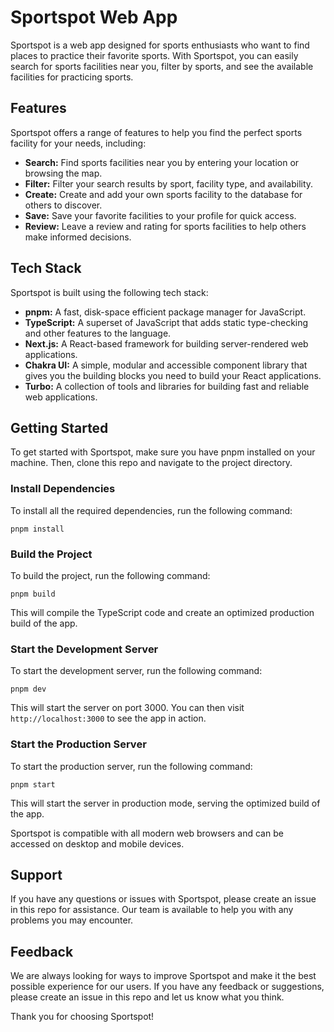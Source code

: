 # Sportspot Web App

Sportspot is a web app designed for sports enthusiasts who want to find places to practice their favorite sports. With Sportspot, you can easily search for sports facilities near you, filter by sports, and see the available facilities for practicing sports.

## Features

Sportspot offers a range of features to help you find the perfect sports facility for your needs, including:

- **Search:** Find sports facilities near you by entering your location or browsing the map.
- **Filter:** Filter your search results by sport, facility type, and availability.
- **Create:** Create and add your own sports facility to the database for others to discover.
- **Save:** Save your favorite facilities to your profile for quick access.
- **Review:** Leave a review and rating for sports facilities to help others make informed decisions.

## Tech Stack

Sportspot is built using the following tech stack:

- **pnpm:** A fast, disk-space efficient package manager for JavaScript.
- **TypeScript:** A superset of JavaScript that adds static type-checking and other features to the language.
- **Next.js:** A React-based framework for building server-rendered web applications.
- **Chakra UI:** A simple, modular and accessible component library that gives you the building blocks you need to build your React applications.
- **Turbo:** A collection of tools and libraries for building fast and reliable web applications.

## Getting Started

To get started with Sportspot, make sure you have pnpm installed on your machine. Then, clone this repo and navigate to the project directory.

### Install Dependencies

To install all the required dependencies, run the following command:

`pnpm install`

### Build the Project

To build the project, run the following command:

`pnpm build`

This will compile the TypeScript code and create an optimized production build of the app.

### Start the Development Server

To start the development server, run the following command:

`pnpm dev`

This will start the server on port 3000. You can then visit `http://localhost:3000` to see the app in action.

### Start the Production Server

To start the production server, run the following command:

`pnpm start`

This will start the server in production mode, serving the optimized build of the app.

Sportspot is compatible with all modern web browsers and can be accessed on desktop and mobile devices.

## Support

If you have any questions or issues with Sportspot, please create an issue in this repo for assistance. Our team is available to help you with any problems you may encounter.

## Feedback

We are always looking for ways to improve Sportspot and make it the best possible experience for our users. If you have any feedback or suggestions, please create an issue in this repo and let us know what you think.

Thank you for choosing Sportspot!
